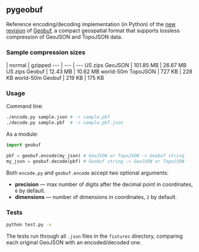 ## pygeobuf

Reference encoding/decoding implementation (in Python) of the [new revision](https://github.com/mapbox/geobuf/issues/27) of [Geobuf](https://github.com/mapbox/geobuf/), a compact geospatial format that supports lossless compression of GeoJSON and TopoJSON data.

### Sample compression sizes

 | normal | gzipped
--- | --- | ---
US zips GeoJSON | 101.85 MB | 26.67 MB
US zips Geobuf | 12.43 MB | 10.62 MB
world-50m TopoJSON | 727 KB | 228 KB
world-50m Geobuf | 219 KB | 175 KB

### Usage

Command line:

```bash
./encode.py sample.json # -> sample.pbf
./decode.py sample.pbf  # -> sample.pbf.json
```

As a module:

```python
import geobuf

pbf = geobuf.encode(my_json) # GeoJSON or TopoJSON -> Geobuf string
my_json = geobuf.decode(pbf) # Geobuf string -> GeoJSON or TopoJSON
```

Both `encode.py` and `geobuf.encode` accept two optional arguments:

- **precision** &mdash; max number of digits after the decimal point in coordinates, `6` by default.
- **dimensions** &mdash; number of dimensions in coordinates, `2` by default.

### Tests

```bash
python test.py -v
```

The tests run through all `.json` files in the `fixtures` directory,
comparing each original GeoJSON with an encoded/decoded one.
